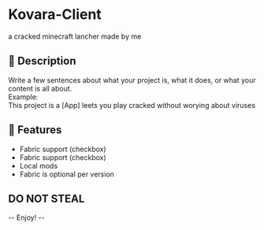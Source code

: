 # Kovara-Client

a cracked minecraft lancher made by me

## 📌 Description

Write a few sentences about what your project is, what it does, or what your content is all about.  
Example:  
This project is a [App] leets you play cracked without worying about viruses

## 🚀 Features

- Fabric support (checkbox)
- Fabric support (checkbox)
- Local mods
- Fabric is optional per version
 ## DO NOT STEAL

-- Enjoy! --





